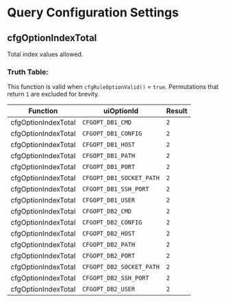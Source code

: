 # Query Configuration Settings

## cfgOptionIndexTotal

Total index values allowed.

### Truth Table:

This function is valid when `cfgRuleOptionValid()` = `true`. Permutations that return `1` are excluded for brevity.

| Function | uiOptionId | Result |
| -------- | ---------- | ------ |
| cfgOptionIndexTotal | `CFGOPT_DB1_CMD` | `2` |
| cfgOptionIndexTotal | `CFGOPT_DB1_CONFIG` | `2` |
| cfgOptionIndexTotal | `CFGOPT_DB1_HOST` | `2` |
| cfgOptionIndexTotal | `CFGOPT_DB1_PATH` | `2` |
| cfgOptionIndexTotal | `CFGOPT_DB1_PORT` | `2` |
| cfgOptionIndexTotal | `CFGOPT_DB1_SOCKET_PATH` | `2` |
| cfgOptionIndexTotal | `CFGOPT_DB1_SSH_PORT` | `2` |
| cfgOptionIndexTotal | `CFGOPT_DB1_USER` | `2` |
| cfgOptionIndexTotal | `CFGOPT_DB2_CMD` | `2` |
| cfgOptionIndexTotal | `CFGOPT_DB2_CONFIG` | `2` |
| cfgOptionIndexTotal | `CFGOPT_DB2_HOST` | `2` |
| cfgOptionIndexTotal | `CFGOPT_DB2_PATH` | `2` |
| cfgOptionIndexTotal | `CFGOPT_DB2_PORT` | `2` |
| cfgOptionIndexTotal | `CFGOPT_DB2_SOCKET_PATH` | `2` |
| cfgOptionIndexTotal | `CFGOPT_DB2_SSH_PORT` | `2` |
| cfgOptionIndexTotal | `CFGOPT_DB2_USER` | `2` |
